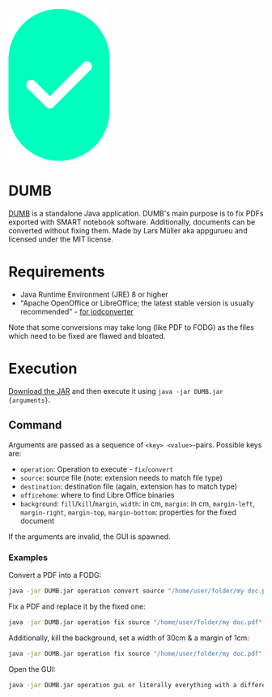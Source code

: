 ![DUMB logo](https://raw.githubusercontent.com/appgurueu/DUMB/master/res/DUMB_300x200_nomargin.png)

# DUMB

[DUMB](https://github.com/appgurueu/DUMB) is a standalone Java application.
DUMB's main purpose is to fix PDFs exported with SMART notebook software. Additionally, documents can be converted without fixing them.
Made by Lars Müller aka appgurueu and licensed under the MIT license.

# Requirements

* Java Runtime Environment (JRE) 8 or higher
* "Apache OpenOffice or LibreOffice; the latest stable version is usually recommended" - [for jodconverter](https://github.com/sbraconnier/jodconverter/wiki/System-Requirements)

Note that some conversions may take long (like PDF to FODG) as the files which need to be fixed are flawed and bloated.

# Execution

[Download the JAR](https://raw.githubusercontent.com/appgurueu/DUMB/master/build/libs/DUMB-alpha-all.jar) and then execute it using `java -jar DUMB.jar {arguments}`.

## Command

Arguments are passed as a sequence of `<key> <value>`-pairs. Possible keys are:

* `operation`: Operation to execute - `fix`/`convert`
* `source`: source file (note: extension needs to match file type)
* `destination`: destination file (again, extension has to match type)
* `officehome`: where to find Libre Office binaries
* `background`: `fill`/`kill`/`margin`, `width`: in cm, `margin`: in cm, `margin-left`, `margin-right`, `margin-top`, `margin-bottom`: properties for the fixed document

If the arguments are invalid, the GUI is spawned.

### Examples

Convert a PDF into a FODG:

```bash
java -jar DUMB.jar operation convert source "/home/user/folder/my doc.pdf" destination "/home/user/folder/my doc.fodg"
```

Fix a PDF and replace it by the fixed one:

```bash
java -jar DUMB.jar operation fix source "/home/user/folder/my doc.pdf" destination "/home/user/folder/my doc.pdf"
```

Additionally, kill the background, set a width of 30cm & a margin of 1cm:

```bash
java -jar DUMB.jar operation fix source "/home/user/folder/my doc.pdf" destination "/home/user/folder/my doc.pdf" background kill width 30 margin 1
```

Open the GUI:

```bash
java -jar DUMB.jar operation gui or literally everything with a different format (also zero arguments)
```
